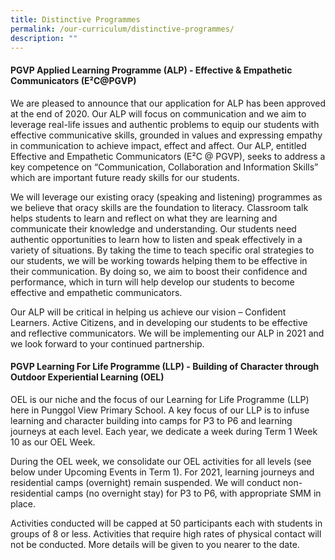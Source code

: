 ```yaml
---
title: Distinctive Programmes
permalink: /our-curriculum/distinctive-programmes/
description: ""
---
```

#### PGVP Applied Learning Programme (ALP) - Effective & Empathetic Communicators (E²C@PGVP)
We are pleased to announce that our application for ALP has been approved at the end of 2020. Our ALP will focus on communication and we aim to leverage real-life issues and authentic problems to equip our students with effective communicative skills, grounded in values and expressing empathy in communication to achieve impact, effect and affect. Our ALP, entitled Effective and Empathetic Communicators (E²C @ PGVP), seeks to address a key competence on “Communication, Collaboration and Information Skills” which are important future ready skills for our students. 

We will leverage our existing oracy (speaking and listening) programmes as we believe that oracy skills are the foundation to literacy. Classroom talk helps students to learn and reflect on what they are learning and communicate their knowledge and understanding. Our students need authentic opportunities to learn how to listen and speak effectively in a variety of situations. By taking the time to teach specific oral strategies to our students, we will be working towards helping them to be effective in their communication. By doing so, we aim to boost their confidence and performance, which in turn will help develop our students to become effective and empathetic communicators.

Our ALP will be critical in helping us achieve our vision – Confident Learners. Active Citizens, and in developing our students to be effective and reflective communicators. We will be implementing our ALP in 2021 and we look forward to your continued partnership.

#### PGVP Learning For Life Programme (LLP) - Building of Character through Outdoor Experiential Learning (OEL)
OEL is our niche and the focus of our Learning for Life Programme (LLP) here in Punggol View Primary School. A key focus of our LLP is to infuse learning and character building into camps for P3 to P6 and learning journeys at each level. Each year, we dedicate a week during Term 1 Week 10 as our OEL Week.

During the OEL week, we consolidate our OEL activities for all levels (see below under Upcoming Events in Term 1). For 2021, learning journeys and residential camps (overnight) remain suspended. We will conduct non-residential camps (no overnight stay) for P3 to P6, with appropriate SMM in place.

Activities conducted will be capped at 50 participants each with students in groups of 8 or less. Activities that require high rates of physical contact will not be conducted. More details will be given to you nearer to the date.